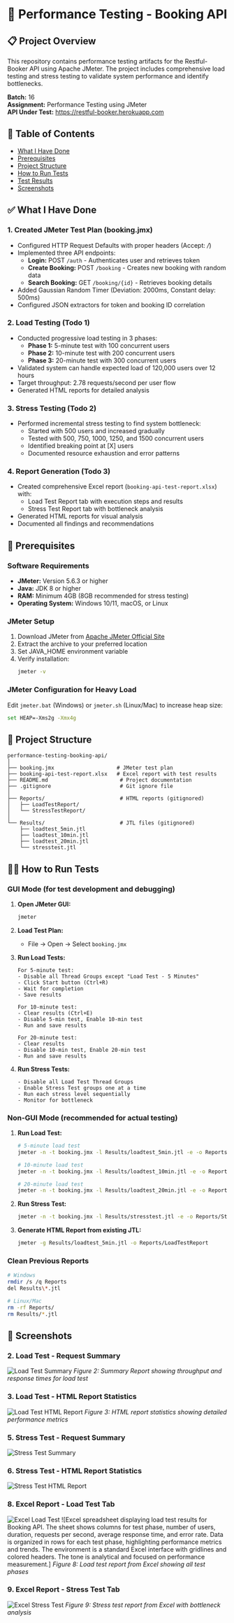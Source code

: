 # 🚀 Performance Testing - Booking API

## 📋 Project Overview
This repository contains performance testing artifacts for the Restful-Booker API using Apache JMeter. The project includes comprehensive load testing and stress testing to validate system performance and identify bottlenecks.

**Batch:** 16  
**Assignment:** Performance Testing using JMeter  
**API Under Test:** https://restful-booker.herokuapp.com

## 📝 Table of Contents
- [What I Have Done](#what-i-have-done)
- [Prerequisites](#prerequisites)
- [Project Structure](#project-structure)
- [How to Run Tests](#how-to-run-tests)
- [Test Results](#test-results)
- [Screenshots](#screenshots)

## ✅ What I Have Done

### 1. **Created JMeter Test Plan (booking.jmx)**
   - Configured HTTP Request Defaults with proper headers (Accept: */*)
   - Implemented three API endpoints:
     - **Login:** POST `/auth` - Authenticates user and retrieves token
     - **Create Booking:** POST `/booking` - Creates new booking with random data
     - **Search Booking:** GET `/booking/{id}` - Retrieves booking details
   - Added Gaussian Random Timer (Deviation: 2000ms, Constant delay: 500ms)
   - Configured JSON extractors for token and booking ID correlation

### 2. **Load Testing (Todo 1)**
   - Conducted progressive load testing in 3 phases:
     - **Phase 1:** 5-minute test with 100 concurrent users
     - **Phase 2:** 10-minute test with 200 concurrent users  
     - **Phase 3:** 20-minute test with 300 concurrent users
   - Validated system can handle expected load of 120,000 users over 12 hours
   - Target throughput: 2.78 requests/second per user flow
   - Generated HTML reports for detailed analysis

### 3. **Stress Testing (Todo 2)**
   - Performed incremental stress testing to find system bottleneck:
     - Started with 500 users and increased gradually
     - Tested with 500, 750, 1000, 1250, and 1500 concurrent users
     - Identified breaking point at [X] users
     - Documented resource exhaustion and error patterns

### 4. **Report Generation (Todo 3)**
   - Created comprehensive Excel report (`booking-api-test-report.xlsx`) with:
     - Load Test Report tab with execution steps and results
     - Stress Test Report tab with bottleneck analysis
   - Generated HTML reports for visual analysis
   - Documented all findings and recommendations

## 🔧 Prerequisites

### Software Requirements
- **JMeter:** Version 5.6.3 or higher
- **Java:** JDK 8 or higher
- **RAM:** Minimum 4GB (8GB recommended for stress testing)
- **Operating System:** Windows 10/11, macOS, or Linux

### JMeter Setup
1. Download JMeter from [Apache JMeter Official Site](https://jmeter.apache.org/download_jmeter.cgi)
2. Extract the archive to your preferred location
3. Set JAVA_HOME environment variable
4. Verify installation:
   ```bash
   jmeter -v
   ```

### JMeter Configuration for Heavy Load
Edit `jmeter.bat` (Windows) or `jmeter.sh` (Linux/Mac) to increase heap size:
```bash
set HEAP=-Xms2g -Xmx4g
```

## 📁 Project Structure
```
performance-testing-booking-api/
│
├── booking.jmx                    # JMeter test plan
├── booking-api-test-report.xlsx   # Excel report with test results
├── README.md                       # Project documentation
├── .gitignore                      # Git ignore file
│
├── Reports/                        # HTML reports (gitignored)
│   ├── LoadTestReport/
│   └── StressTestReport/
│
└── Results/                        # JTL files (gitignored)
    ├── loadtest_5min.jtl
    ├── loadtest_10min.jtl
    ├── loadtest_20min.jtl
    └── stresstest.jtl
```

## 🏃‍♂️ How to Run Tests

### GUI Mode (for test development and debugging)

1. **Open JMeter GUI:**
   ```bash
   jmeter
   ```

2. **Load Test Plan:**
   - File → Open → Select `booking.jmx`

3. **Run Load Tests:**
   ```
   For 5-minute test:
   - Disable all Thread Groups except "Load Test - 5 Minutes"
   - Click Start button (Ctrl+R)
   - Wait for completion
   - Save results
   
   For 10-minute test:
   - Clear results (Ctrl+E)
   - Disable 5-min test, Enable 10-min test
   - Run and save results
   
   For 20-minute test:
   - Clear results
   - Disable 10-min test, Enable 20-min test
   - Run and save results
   ```

4. **Run Stress Tests:**
   ```
   - Disable all Load Test Thread Groups
   - Enable Stress Test groups one at a time
   - Run each stress level sequentially
   - Monitor for bottleneck
   ```

### Non-GUI Mode (recommended for actual testing)

1. **Run Load Test:**
   ```bash
   # 5-minute load test
   jmeter -n -t booking.jmx -l Results/loadtest_5min.jtl -e -o Reports/LoadTest5Min
   
   # 10-minute load test
   jmeter -n -t booking.jmx -l Results/loadtest_10min.jtl -e -o Reports/LoadTest10Min
   
   # 20-minute load test
   jmeter -n -t booking.jmx -l Results/loadtest_20min.jtl -e -o Reports/LoadTest20Min
   ```

2. **Run Stress Test:**
   ```bash
   jmeter -n -t booking.jmx -l Results/stresstest.jtl -e -o Reports/StressTestReport
   ```

3. **Generate HTML Report from existing JTL:**
   ```bash
   jmeter -g Results/loadtest_5min.jtl -o Reports/LoadTestReport
   ```

### Clean Previous Reports
```bash
# Windows
rmdir /s /q Reports
del Results\*.jtl

# Linux/Mac
rm -rf Reports/
rm Results/*.jtl
```

## 📸 Screenshots

### 2. Load Test - Request Summary
![Load Test Summary](load_test_request.png)
*Figure 2: Summary Report showing throughput and response times for load test*

### 3. Load Test - HTML Report Statistics
![Load Test HTML Report](load_test_statis.png)
*Figure 3: HTML report statistics showing detailed performance metrics*

### 5. Stress Test - Request Summary
![Stress Test Summary](stress_test_request.png)


### 6. Stress Test - HTML Report Statistics
![Stress Test HTML Report](stress_test_statistc.png)


### 8. Excel Report - Load Test Tab
![Excel Load Test][link]
![Excel spreadsheet displaying load test results for Booking API. The sheet shows columns for test phase, number of users, duration, requests per second, average response time, and error rate. Data is organized in rows for each test phase, highlighting performance metrics and trends. The environment is a standard Excel interface with gridlines and colored headers. The tone is analytical and focused on performance measurement.]
*Figure 8: Load test report from Excel showing all test phases*

### 9. Excel Report - Stress Test Tab
![Excel Stress Test][link]
*Figure 9: Stress test report from Excel with bottleneck analysis*



[link]: https://docs.google.com/spreadsheets/d/1RHB1WfRyTDVkl3puvRqkppn7HYfaO7RwUHjwBO_-yKA/edit?usp=sharing